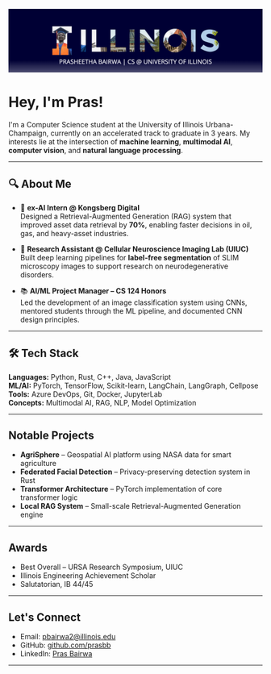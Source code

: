 <p align="center">
  <img src="docs/images/linkedin-banner-image.png?text=Hey there!&animation=fadeIn&type=waving&color=gradient&height=100?"/>
</p>

# Hey, I'm Pras!

I'm a Computer Science student at the University of Illinois Urbana-Champaign, currently on an accelerated track to graduate in 3 years. My interests lie at the intersection of **machine learning**, **multimodal AI**, **computer vision**, and **natural language processing**.

---

## 🔍 About Me

- 🧠 **ex-AI Intern @ Kongsberg Digital**  
   Designed a Retrieval-Augmented Generation (RAG) system that improved asset data retrieval by **70%**, enabling faster decisions in oil, gas, and heavy-asset industries.

- 🧬 **Research Assistant @ Cellular Neuroscience Imaging Lab (UIUC)**  
   Built deep learning pipelines for **label-free segmentation** of SLIM microscopy images to support research on neurodegenerative disorders.

- 📚 **AI/ML Project Manager – CS 124 Honors**  
   Led the development of an image classification system using CNNs, mentored students through the ML pipeline, and documented CNN design principles.

---

## 🛠️ Tech Stack

**Languages:** Python, Rust, C++, Java, JavaScript  
**ML/AI:** PyTorch, TensorFlow, Scikit-learn, LangChain, LangGraph, Cellpose  
**Tools:** Azure DevOps, Git, Docker, JupyterLab  
**Concepts:** Multimodal AI, RAG, NLP, Model Optimization

---

## Notable Projects

- **AgriSphere** – Geospatial AI platform using NASA data for smart agriculture  
- **Federated Facial Detection** – Privacy-preserving detection system in Rust  
- **Transformer Architecture** – PyTorch implementation of core transformer logic  
- **Local RAG System** – Small-scale Retrieval-Augmented Generation engine

---

## Awards

- Best Overall – URSA Research Symposium, UIUC  
- Illinois Engineering Achievement Scholar  
- Salutatorian, IB 44/45

---

## Let's Connect

- Email: [pbairwa2@illinois.edu](mailto:pbairwa2@illinois.edu)  
- GitHub: [github.com/prasbb](https://github.com/prasbb)  
- LinkedIn: [Pras Bairwa](https://www.linkedin.com/in/prasheetha-bairwa/)

---


<!--
**prasbb/prasbb** is a ✨ _special_ ✨ repository because its `README.md` (this file) appears on your GitHub profile.

Here are some ideas to get you started:

- 🔭 I’m currently working on ...
- 🌱 I’m currently learning ...
- 👯 I’m looking to collaborate on ...
- 🤔 I’m looking for help with ...
- 💬 Ask me about ...
- 📫 How to reach me: ...
- 😄 Pronouns: ...
- ⚡ Fun fact: ...
-->

